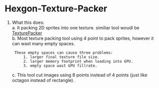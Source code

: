 # Hexgon-Texture-Packer

1. What this does:  
    a. It packing 2D sprites into one texture. similiar tool woudl be [TexturePacker](https://www.codeandweb.com/texturepacker)  
    b. Most texture packing tool using 4 point to pack sprites, however it can wast many empty spaces.  

        These empty spaces can cause three problems:   
            1. larger final texture file size.
            2. larger memory footprint when loading into GPU.
            3. empty space wast GPU fillrate.
    c. This tool cut images using 8 points instead of 4 points (just like octagon instead of rectangle).